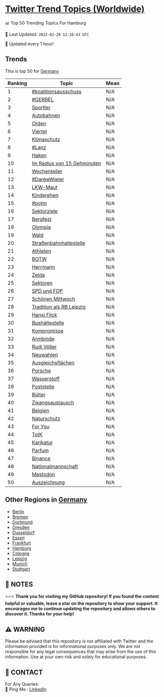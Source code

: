 [Twitter Trend Topics (Worldwide)](https://github.com/ErcinDedeoglu/Twitter-Trend-Topics)
==========


📊 Top 50 Trending Topics For Hamburg

📆 Last Updated: `2023-03-29 12:18:43 UTC`

🔧 Updated every 1 hour!


## Trends

This is top 50 for [Germany](</Germany>)

| Ranking | Topic | Mean |
| ------- | ------------ | ------------ |
| 1 | [#koalitionsausschuss](http://twitter.com/search?q=%23koalitionsausschuss) | N/A |
| 2 | [#GERBEL](http://twitter.com/search?q=%23GERBEL) | N/A |
| 3 | [Sportler](http://twitter.com/search?q=Sportler) | N/A |
| 4 | [Autobahnen](http://twitter.com/search?q=Autobahnen) | N/A |
| 5 | [Orden](http://twitter.com/search?q=Orden) | N/A |
| 6 | [Viertel](http://twitter.com/search?q=Viertel) | N/A |
| 7 | [Klimaschutz](http://twitter.com/search?q=Klimaschutz) | N/A |
| 8 | [#Lanz](http://twitter.com/search?q=%23Lanz) | N/A |
| 9 | [Haken](http://twitter.com/search?q=Haken) | N/A |
| 10 | [Im Radius von 15 Gehminuten](http://twitter.com/search?q=Im+Radius+von+15+Gehminuten) | N/A |
| 11 | [Wochenteiler](http://twitter.com/search?q=Wochenteiler) | N/A |
| 12 | [#DankeWieler](http://twitter.com/search?q=%23DankeWieler) | N/A |
| 13 | [LKW-Maut](http://twitter.com/search?q=LKW-Maut) | N/A |
| 14 | [Kinderehen](http://twitter.com/search?q=Kinderehen) | N/A |
| 15 | [#potm](http://twitter.com/search?q=%23potm) | N/A |
| 16 | [Sektorziele](http://twitter.com/search?q=Sektorziele) | N/A |
| 17 | [Bergfest](http://twitter.com/search?q=Bergfest) | N/A |
| 18 | [Olympia](http://twitter.com/search?q=Olympia) | N/A |
| 19 | [Wald](http://twitter.com/search?q=Wald) | N/A |
| 20 | [Straßenbahnhaltestelle](http://twitter.com/search?q=Stra%c3%9fenbahnhaltestelle) | N/A |
| 21 | [Athleten](http://twitter.com/search?q=Athleten) | N/A |
| 22 | [BOTW](http://twitter.com/search?q=BOTW) | N/A |
| 23 | [Herrmann](http://twitter.com/search?q=Herrmann) | N/A |
| 24 | [Zelda](http://twitter.com/search?q=Zelda) | N/A |
| 25 | [Sektoren](http://twitter.com/search?q=Sektoren) | N/A |
| 26 | [SPD und FDP](http://twitter.com/search?q=SPD+und+FDP) | N/A |
| 27 | [Schönen Mittwoch](http://twitter.com/search?q=Sch%c3%b6nen+Mittwoch) | N/A |
| 28 | [Tradition als RB Leipzig](http://twitter.com/search?q=Tradition+als+RB+Leipzig) | N/A |
| 29 | [Hansi Flick](http://twitter.com/search?q=Hansi+Flick) | N/A |
| 30 | [Bushaltestelle](http://twitter.com/search?q=Bushaltestelle) | N/A |
| 31 | [Kompromisse](http://twitter.com/search?q=Kompromisse) | N/A |
| 32 | [Armbinde](http://twitter.com/search?q=Armbinde) | N/A |
| 33 | [Rudi Völler](http://twitter.com/search?q=Rudi+V%c3%b6ller) | N/A |
| 34 | [Neuwahlen](http://twitter.com/search?q=Neuwahlen) | N/A |
| 35 | [Ausgleichsflächen](http://twitter.com/search?q=Ausgleichsfl%c3%a4chen) | N/A |
| 36 | [Porsche](http://twitter.com/search?q=Porsche) | N/A |
| 37 | [Wasserstoff](http://twitter.com/search?q=Wasserstoff) | N/A |
| 38 | [Poststelle](http://twitter.com/search?q=Poststelle) | N/A |
| 39 | [Bülter](http://twitter.com/search?q=B%c3%bclter) | N/A |
| 40 | [Zwangsaustausch](http://twitter.com/search?q=Zwangsaustausch) | N/A |
| 41 | [Belgien](http://twitter.com/search?q=Belgien) | N/A |
| 42 | [Naturschutz](http://twitter.com/search?q=Naturschutz) | N/A |
| 43 | [For You](http://twitter.com/search?q=For+You) | N/A |
| 44 | [TotK](http://twitter.com/search?q=TotK) | N/A |
| 45 | [Karikatur](http://twitter.com/search?q=Karikatur) | N/A |
| 46 | [Parfum](http://twitter.com/search?q=Parfum) | N/A |
| 47 | [Binance](http://twitter.com/search?q=Binance) | N/A |
| 48 | [Nationalmannschaft](http://twitter.com/search?q=Nationalmannschaft) | N/A |
| 49 | [Mastodon](http://twitter.com/search?q=Mastodon) | N/A |
| 50 | [Auszeichnung](http://twitter.com/search?q=Auszeichnung) | N/A |



## Other Regions in [Germany](</Germany>)

* [Berlin](</Germany/Berlin.md>)
* [Bremen](</Germany/Bremen.md>)
* [Dortmund](</Germany/Dortmund.md>)
* [Dresden](</Germany/Dresden.md>)
* [Dusseldorf](</Germany/Dusseldorf.md>)
* [Essen](</Germany/Essen.md>)
* [Frankfurt](</Germany/Frankfurt.md>)
* [Hamburg](</Germany/Hamburg.md>)
* [Cologne](</Germany/Cologne.md>)
* [Leipzig](</Germany/Leipzig.md>)
* [Munich](</Germany/Munich.md>)
* [Stuttgart](</Germany/Stuttgart.md>)



## 📝 NOTES

⭐⭐⭐ **Thank you for visiting my GitHub repository! If you found the content helpful or valuable, leave a star on the repository to show your support. It encourages me to continue updating the repository and allows others to discover it. Thanks for your help!**


## ⚠️ WARNING

Please be advised that this repository is not affiliated with Twitter and the information provided is for informational purposes only. We are not responsible for any legal consequences that may arise from the use of this information. Use at your own risk and solely for educational purposes.


## 📨 CONTACT

 For Any Queries:  
            🏓 Ping Me : [LinkedIn](https://www.linkedin.com/in/ercindedeoglu/)
